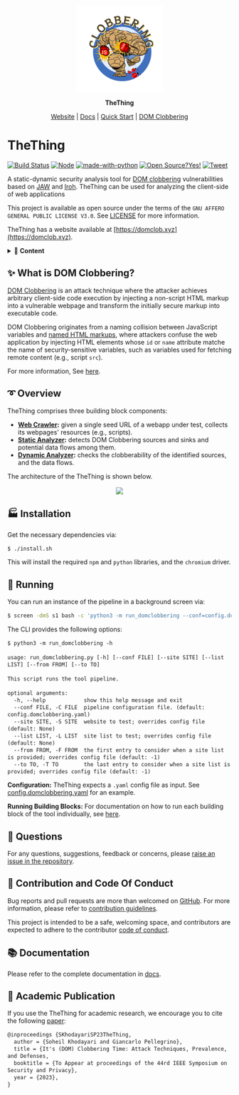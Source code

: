 <p align="center">
	<a href="//soheilkhodayari.github.io/JAW/">
		<img align="center" alt="TheThing" src="docs/assets/logo.png" height="195">
	</a>
</p>

<p align="center">
	<span><b> TheThing </b></span>
</p>

<p align="center">
	<a href="https://domclob.xyz">Website</a> |
	<a href="https://github.com/SoheilKhodayari/TheThing/tree/master/docs">Docs</a> |
	<a href="https://github.com/SoheilKhodayari/TheThing/tree/master/docs/thething.md">Quick Start</a> |
	<a href="https://domclob.xyz/wiki">DOM Clobbering</a>
</p>


# TheThing


[![Build Status](https://travis-ci.org/boennemann/badges.svg?branch=master)](https://travis-ci.org/boennemann/badges) [![Node](https://img.shields.io/badge/node%40latest-%3E%3D%206.0.0-brightgreen.svg)](https://img.shields.io/badge/node%40latest-%3E%3D%206.0.0-brightgreen.svg) [![made-with-python](https://img.shields.io/badge/Made%20with-Python-1f425f.svg)](https://www.python.org/) [![Open Source?Yes!](https://badgen.net/badge/Open%20Source%20%3F/Yes%21/blue?icon=github)](https://github.com/Naereen/badges/) [![Tweet](https://img.shields.io/twitter/url/http/shields.io.svg?style=social)](https://twitter.com/intent/tweet?text=Find%20DOM%20Clobbering%20vulnerabilities%20with%20TheThing&url=https://github.com/SoheilKhodayari/TheThing)


A static-dynamic security analysis tool for [DOM clobbering](https://portswigger.net/web-security/dom-based/dom-clobbering) vulnerabilities based on [JAW](https://soheilkhodayari.github.io/JAW/) and [Iroh](https://github.com/maierfelix/Iroh). TheThing can be used for analyzing the client-side of web applications 

This project is available as open source under the terms of the `GNU AFFERO GENERAL PUBLIC LICENSE V3.0`. See [LICENSE](LICENSE) for more information.

TheThing has a website available at [https://domclob.xyz](https://domclob.xyz). 


<details>
<summary>📓 <b>Content</b></summary>

## Table of Contents

- [DOM Clobbering](#-dom-clobbering)
	- [Techniques](https://github.com/SoheilKhodayari/TheThing/tree/master/docs/dom-clobbering/dom-clobbering.md)
- [Overview of TheThing](#-overview)
	- [Crawler](https://github.com/SoheilKhodayari/TheThing/tree/master/crawler)
	- [Static Analysis](https://github.com/SoheilKhodayari/TheThing/tree/master/analyses/domclobbering)
	- [Dynamic Analysis](https://github.com/SoheilKhodayari/TheThing/tree/master/dynamic)
- [Installation](#-installation)
- [Running](#-running)
- [Further Documentation](#-documentation)
	- [Building Blocks](https://github.com/SoheilKhodayari/TheThing/tree/master/docs/thething.md)
	- [Crawling](https://github.com/SoheilKhodayari/TheThing/tree/master/docs/crawling/crawlers.md)
	- [Static Analysis](https://github.com/SoheilKhodayari/TheThing/tree/master/docs/thething.md#static-analyzer)
	- [Syntax Tree](https://github.com/SoheilKhodayari/TheThing/tree/master/docs/hpg/syntax-tree.md)
	- [Property Graph Nodes](https://github.com/SoheilKhodayari/TheThing/tree/master/docs/hpg/hpg-nodes.md)
	- [Property Edges](https://github.com/SoheilKhodayari/TheThing/tree/master/docs/hpg/hpg-edges.md)
	- [Property Graph Querying](https://github.com/SoheilKhodayari/TheThing/tree/master/docs/hpg/hpg-querying.md)
	- [Neo4j Docker](https://github.com/SoheilKhodayari/TheThing/tree/master/docs/thething/neo4j/neo4j-docker.md)
	- [Dynamic Analysis](https://github.com/SoheilKhodayari/TheThing/tree/master/docs/thething.md#dynamic-analyzer)
- [Contribution and Code of Conduct](#-contribution-and-code-of-conduct)
- [Academic Publication](#-academic-publication)

</details>



## ✨ What is DOM Clobbering? 


[DOM Clobbering](https://portswigger.net/web-security/dom-based/dom-clobbering) is an attack technique where the attacker achieves arbitrary client-side code execution by injecting a non-script HTML markup into a vulnerable webpage and transform the initially secure markup into executable code. 

DOM Clobbering originates from a naming collision between JavaScript variables and [named HTML markups](https://html.spec.whatwg.org/multipage/window-object.html#named-access-on-the-window-object), where attackers confuse the web application by injecting HTML elements whose `id` or `name` attribute matche the name of security-sensitive variables, such as variables used for fetching remote content (e.g., script `src`). 

For more information, See [here](https://domclob.xyz/wiki).


## ➰ Overview 

TheThing comprises three building block components: 

- **[Web Crawler](https://github.com/SoheilKhodayari/TheThing/tree/master/crawler):** given a single seed URL of a webapp under test, collects its webpages' resources (e.g., scripts).
- **[Static Analyzer](https://github.com/SoheilKhodayari/TheThing/tree/master/analyses/domclobbering):** detects DOM Clobbering sources and sinks and potential data flows among them.
- **[Dynamic Analyzer](https://github.com/SoheilKhodayari/TheThing/tree/master/dynamic):** checks the clobberability of the identified sources, and the data flows. 


The architecture of the TheThing is shown below.

<p align="center">
  <img align="center" width="900" src="https://github.com/SoheilKhodayari/TheThing/blob/master/docs/assets/architecture.png?raw=true">
</p>



## 🏭 Installation

Get the necessary dependencies via:
```bash
$ ./install.sh
```

This will install the required `npm` and `python` libraries, and the `chromium` driver.


## 🚀 Running


You can run an instance of the pipeline in a background screen via: 
```bash
$ screen -dmS s1 bash -c 'python3 -m run_domclobbering --conf=config.domclobbering.yaml; exec sh'
```

The CLI provides the following options:

```
$ python3 -m run_domclobbering -h

usage: run_domclobbering.py [-h] [--conf FILE] [--site SITE] [--list LIST] [--from FROM] [--to TO]

This script runs the tool pipeline.

optional arguments:
  -h, --help            show this help message and exit
  --conf FILE, -C FILE  pipeline configuration file. (default: config.domclobbering.yaml)
  --site SITE, -S SITE  website to test; overrides config file (default: None)
  --list LIST, -L LIST  site list to test; overrides config file (default: None)
  --from FROM, -F FROM  the first entry to consider when a site list is provided; overrides config file (default: -1)
  --to TO, -T TO        the last entry to consider when a site list is provided; overrides config file (default: -1)

```


**Configuration:** TheThing expects a `.yaml` config file as input. See [config.domclobbering.yaml](https://github.com/SoheilKhodayari/TheThing/blob/master/config.domclobbering.yaml) for an example.


**Running Building Blocks:** For documentation on how to run each building block of the tool individually, see [here](https://github.com/SoheilKhodayari/TheThing/tree/master/docs/thething.md). 


## 🙋 Questions

For any questions, suggestions, feedback or concerns, please [raise an issue in the repository](https://github.com/SoheilKhodayari/TheThing/issues). 


## 🎃 Contribution and Code Of Conduct

Bug reports and pull requests are more than welcomed on [GitHub](/pulls). For more information, please refer to [contribution guidelines](https://github.com/SoheilKhodayari/TheThing/blob/master/docs/contributions.md). 

This project is intended to be a safe, welcoming space, and contributors are expected to adhere to the contributor [code of conduct](https://github.com/SoheilKhodayari/TheThing/blob/master/CODE_OF_CONDUCT.md). 


## 📚 Documentation

Please refer to the complete documentation in [docs](https://github.com/SoheilKhodayari/TheThing/tree/master/docs).


## 📝 Academic Publication

If you use the TheThing for academic research, we encourage you to cite the following [paper](#coming-soon):

```
@inproceedings {SKhodayariSP23TheThing,
  author = {Soheil Khodayari and Giancarlo Pellegrino},
  title = {It's (DOM) Clobbering Time: Attack Techniques, Prevalence, and Defenses,
  booktitle = {To Appear at proceedings of the 44rd IEEE Symposium on Security and Privacy},
  year = {2023},
}
```



